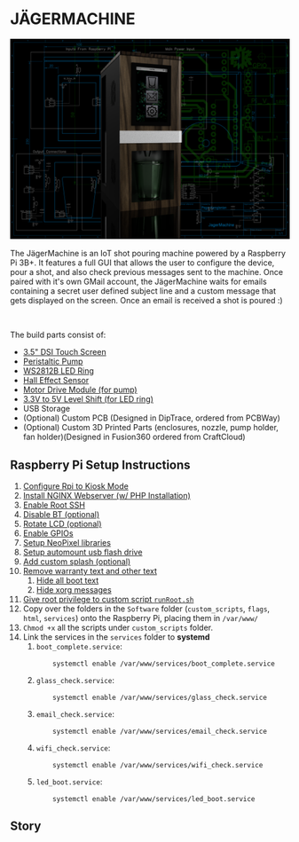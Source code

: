 # JÄGERMACHINE
<p align="center">
  <img src="Images/cover.png" alt="CoverRender" width="800px"/>
</p>

The JägerMachine is an IoT shot pouring machine powered by a Raspberry Pi 3B+. It features a full GUI that allows the user to configure the device, pour a shot, and also check previous messages sent to the machine. Once paired with it's own GMail account, the JägerMachine waits for emails containing a secret user defined subject line and a custom message that gets displayed on the screen. Once an email is received a shot is poured :) 

<br>


The build parts consist of:
* [3.5" DSI Touch Screen](https://www.amazon.com/dp/B08634Y16L?psc=1&ref=ppx_yo2ov_dt_b_product_details)
* [Peristaltic Pump](https://www.amazon.com/gp/product/B00HLCOXFI/ref=ppx_yo_dt_b_asin_title_o08_s00?ie=UTF8&psc=1)
* [WS2812B LED Ring](https://www.amazon.com/gp/product/B09B3K2XZL/ref=ppx_yo_dt_b_asin_title_o07_s00?ie=UTF8&psc=1)
* [Hall Effect Sensor](https://www.amazon.com/gp/product/B096S7Y2KH/ref=ppx_yo_dt_b_asin_title_o05_s00?ie=UTF8&psc=1)
* [Motor Drive Module (for pump)](https://www.amazon.com/gp/product/B08RMWTDLM/ref=ppx_yo_dt_b_asin_title_o06_s01?ie=UTF8&psc=1)
* [3.3V to 5V Level Shift (for LED ring)](https://www.amazon.com/HiLetgo-Channels-Converter-Bi-Directional-3-3V-5V/dp/B07F7W91LC)
* USB Storage
* (Optional) Custom PCB (Designed in DipTrace, ordered from PCBWay)
* (Optional) Custom 3D Printed Parts (enclosures, nozzle, pump holder, fan holder)(Designed in Fusion360 ordered from CraftCloud)

## Raspberry Pi Setup Instructions
1)	[Configure Rpi to Kiosk Mode](https://desertbot.io/blog/raspberry-pi-4-touchscreen-kiosk-setup-64-bit-bullseye)
1)	[Install NGINX Webserver (w/ PHP Installation)](https://pimylifeup.com/raspberry-pi-nginx/)
1)	[Enable Root SSH](https://howtovmlinux.com/articles/rasberry-pi/enable-root-login-and-change-password-raspberrypi/)
1)	[Disable BT (optional)](https://di-marco.net/blog/it/2020-04-18-tips-disabling_bluetooth_on_raspberry_pi/)
1)	[Rotate LCD (optional)](https://osoyoo.com/2019/09/20/instruction-for-raspberry-pi-5-dsi-touch-screen/)
1)	[Enable GPIOs](https://pimylifeup.com/raspberry-pi-gpio/)
1)	[Setup NeoPixel libraries](https://learn.adafruit.com/neopixels-on-raspberry-pi/python-usage)
1)	[Setup automount usb flash drive](https://www.shellhacks.com/raspberry-pi-mount-usb-drive-automatically/)
1)	[Add custom splash  (optional)](https://forums.raspberrypi.com/viewtopic.php?t=276545)
1)	[Remove warranty text and other text](https://blog.smittytone.net/2020/05/23/how-to-remove-a-pis-login-message/)
    1) [Hide all boot text](https://techoverflow.net/2021/10/19/how-to-hide-all-boot-text-blinking-cursor-on-raspberry-pi/)
    1) [Hide xorg messages](https://unix.stackexchange.com/questions/110805/debian-squeeze-hide-xorg-start-messages)
1)	[Give root privilege to custom script `runRoot.sh`](https://superuser.com/questions/1448987/allow-php-to-run-shell-script-with-sudo-permission)
1)  Copy over the folders in the `Software` folder (`custom_scripts`, `flags`, `html`, `services`) onto the Raspberry Pi, placing them in `/var/www/`
1)	`Chmod +x` all the scripts under `custom_scripts` folder.
1)	Link the services in the `services` folder to <b>systemd</b>
    1) `boot_complete.service`:
        ```
            systemctl enable /var/www/services/boot_complete.service
        ```
    1) `glass_check.service`:
        ```
            systemctl enable /var/www/services/glass_check.service
        ```
    1) `email_check.service`:
        ```
            systemctl enable /var/www/services/email_check.service
        ```
    1) `wifi_check.service`:
        ```
            systemctl enable /var/www/services/wifi_check.service
        ```
    1) `led_boot.service`:
        ```
            systemctl enable /var/www/services/led_boot.service
        ```

## Story

